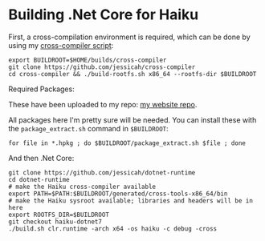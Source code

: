 # Building .Net Core for Haiku

First, a cross-compilation environment is required, which can be done by using my [cross-compiler script](https://github.com/jessicah/cross-compiler):

    export BUILDROOT=$HOME/builds/cross-compiler
    git clone https://github.com/jessicah/cross-compiler
    cd cross-compiler && ./build-rootfs.sh x86_64 --rootfs-dir $BUILDROOT

Required Packages:

These have been uploaded to my repo: [my website repo](https://github.com/jessicah/jessicah.github.io/tree/master/packages).

All packages here I'm pretty sure will be needed. You can install these with the `package_extract.sh` command
in `$BUILDROOT`:

    for file in *.hpkg ; do $BUILDROOT/package_extract.sh $file ; done

And then .Net Core:

    git clone https://github.com/jessicah/dotnet-runtime
    cd dotnet-runtime
    # make the Haiku cross-compiler available
    export PATH=$PATH:$BUILDROOT/generated/cross-tools-x86_64/bin
    # make the Haiku sysroot available; libraries and headers will be in here
    export ROOTFS_DIR=$BUILDROOT
    git checkout haiku-dotnet7
    ./build.sh clr.runtime -arch x64 -os haiku -c debug -cross
